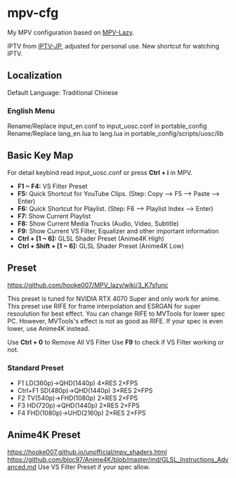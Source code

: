 # mpv-cfg
My MPV configuration based on [MPV-Lazy](https://github.com/hooke007/MPV_lazy).

IPTV from [IPTV-JP](https://github.com/luongz/iptv-jp/blob/main/jp.m3u), adjusted for personal use.
New shortcut for watching IPTV.

## Localization
Default Language: Traditional Chinese

### English Menu
Rename/Replace input_en.conf to input_uosc.conf in portable_config
Rename/Replace lang_en.lua to lang.lua in portable_config/scripts/uosc/lib

## Basic Key Map
For detail keybind read input_uosc.conf or press **Ctrl + i** in MPV.
- **F1 ~ F4:** VS Filter Preset
- **F5:** Quick Shortcut for YouTube Clips. (Step: Copy --> F5 --> Paste --> Enter)
- **F6:** Quick Shortcut for Playlist. (Step: F6 --> Playlist Index --> Enter)
- **F7:** Show Current Playlist
- **F8:** Show Current Media Trucks (Audio, Video, Subtitle)
- **F9:** Show Current VS Filter, Equalizer and other important information
- **Ctrl + [1 ~ 6]:** GLSL Shader Preset (Anime4K High)
- **Ctrl + Shift + [1 ~ 6]:** GLSL Shader Preset (Anime4K Low)

## Preset
https://github.com/hooke007/MPV_lazy/wiki/3_K7sfunc

This preset is tuned for NVIDIA RTX 4070 Super and only work for anime.
This preset use RIFE for frame interpolation and ESRGAN for super resoulution for best effect.
You can change RIFE to MVTools for lower spec PC. However, MVTools's effect is not as good as RIFE.
If your spec is even lower, use Anime4K instead.

Use **Ctrl + 0** to Remove All VS Filter
Use **F9** to check if VS Filter working or not.
### Standard Preset
- F1 LD(360p)→QHD(1440p) 4×RES 2×FPS
- Ctrl+F1 SD(480p)→QHD(1440p) 3×RES 2×FPS
- F2 TV(540p)→FHD(1080p) 2×RES 2×FPS
- F3 HD(720p)→QHD(1440p) 2×RES 2×FPS
- F4 FHD(1080p)→UHD(2160p) 2×RES 2×FPS

## Anime4K Preset
https://hooke007.github.io/unofficial/mpv_shaders.html
https://github.com/bloc97/Anime4K/blob/master/md/GLSL_Instructions_Advanced.md
Use VS Filter Preset if your spec allow.
